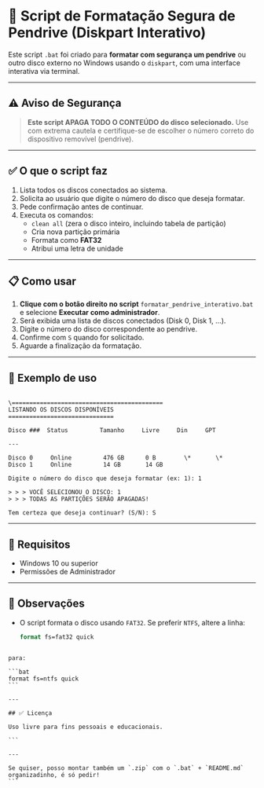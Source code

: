 # 🧼 Script de Formatação Segura de Pendrive (Diskpart Interativo)

Este script `.bat` foi criado para **formatar com segurança um pendrive** ou outro disco externo no Windows usando o `diskpart`, com uma interface interativa via terminal.

---

## ⚠️ Aviso de Segurança

> **Este script APAGA TODO O CONTEÚDO do disco selecionado.**
> Use com extrema cautela e certifique-se de escolher o número correto do dispositivo removível (pendrive).

---

## ✅ O que o script faz

1. Lista todos os discos conectados ao sistema.
2. Solicita ao usuário que digite o número do disco que deseja formatar.
3. Pede confirmação antes de continuar.
4. Executa os comandos:
   - `clean all` (zera o disco inteiro, incluindo tabela de partição)
   - Cria nova partição primária
   - Formata como **FAT32**
   - Atribui uma letra de unidade

---

## 📋 Como usar

1. **Clique com o botão direito no script** `formatar_pendrive_interativo.bat` e selecione **Executar como administrador**.
2. Será exibida uma lista de discos conectados (Disk 0, Disk 1, ...).
3. Digite o número do disco correspondente ao pendrive.
4. Confirme com `S` quando for solicitado.
5. Aguarde a finalização da formatação.

---

## 🧪 Exemplo de uso

```

\===========================================
LISTANDO OS DISCOS DISPONÍVEIS
==============================

Disco ###  Status         Tamanho     Livre     Din     GPT

---

Disco 0     Online         476 GB      0 B        \*       \*
Disco 1     Online         14 GB       14 GB

Digite o número do disco que deseja formatar (ex: 1): 1

> > > VOCÊ SELECIONOU O DISCO: 1
> > > TODAS AS PARTIÇÕES SERÃO APAGADAS!

Tem certeza que deseja continuar? (S/N): S

````

---

## 🧰 Requisitos

- Windows 10 ou superior
- Permissões de Administrador

---

## 📎 Observações

- O script formata o disco usando `FAT32`. Se preferir `NTFS`, altere a linha:
  ```bat
  format fs=fat32 quick
````

para:

```bat
format fs=ntfs quick
```

---

## ✅ Licença

Uso livre para fins pessoais e educacionais.

```

---

Se quiser, posso montar também um `.zip` com o `.bat` + `README.md` organizadinho, é só pedir!
```

